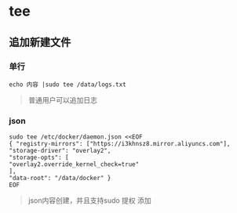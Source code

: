# tee

## 追加新建文件
### 单行
    echo 内容 |sudo tee /data/logs.txt
> 普通用户可以追加日志
### json
    sudo tee /etc/docker/daemon.json <<EOF
    { "registry-mirrors": ["https://i3khnsz8.mirror.aliyuncs.com"],
    "storage-driver": "overlay2",
    "storage-opts": [
    "overlay2.override_kernel_check=true"
    ],
    "data-root": "/data/docker" }
    EOF
> json内容创建，并且支持sudo 提权 添加
